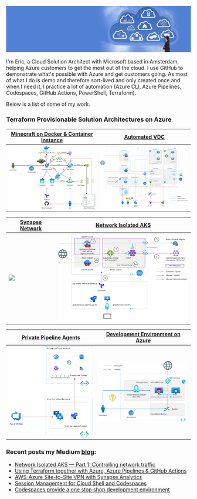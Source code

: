 ![](images/1517654827293.jpeg)

I'm Eric, a Cloud Solution Architect with Microsoft based in Amsterdam, helping Azure customers to get the most out of the cloud. 
I use GitHub to demonstrate what's possible with Azure and get customers going. As most of what I do is demo and therefore sort-lived and only created once and when I need it, I practice a lot of automation (Azure CLI, Azure Pipelines, Codespaces, GitHub Actions, PowerShell, Terraform). 

Below is a list of some of my work.


### Terraform Provisionable Solution Architectures on Azure


[Minecraft on Docker & Container Instance](https://github.com/geekzter/azure-minecraft-docker) | [Automated VDC](https://github.com/geekzter/azure-vdc)
--- | --- 
<a href="https://github.com/geekzter/azure-minecraft-docker"><img width="360" src="https://github.com/geekzter/azure-minecraft-docker/raw/main/visuals/diagram.png"></a> | <a href="https://github.com/geekzter/azure-vdc"><img width="360" src="https://github.com/geekzter/azure-vdc/raw/master/diagram.png"></a>


[Synapse Network](https://github.com/geekzter/synapse-performance) | [Network Isolated AKS](https://github.com/geekzter/azure-aks)
--- | --- 
<a href="https://github.com/geekzter/synapse-performance"><img width="360" src="https://github.com/geekzter/synapse-performance/raw/main/visuals/overview.png"></a> | <a href="https://github.com/geekzter/azure-aks"><img width="360" src="https://github.com/geekzter/azure-aks/raw/main/visuals/diagram.png"></a> 


[Private Pipeline Agents](https://github.com/geekzter/azure-pipeline-agents) | [Development Environment on Azure](https://github.com/geekzter/azure-devenv)
--- | --- 
<a href="https://github.com/geekzter/azure-pipeline-agents"><img width="360" src="https://github.com/geekzter/azure-pipeline-agents/raw/master/visuals/diagram.png"></a> | <a href="https://github.com/geekzter/azure-devenv"><img width="360" src="https://github.com/geekzter/azure-devenv/raw/master/visuals/region.png"></a> 



### Recent posts my Medium [blog](https://geekzter.medium.com/):
- [Network Isolated AKS — Part 1: Controlling network traffic](https://geekzter.medium.com/network-isolated-aks-part-1-controlling-network-traffic-2cd0e045352d)
- [Using Terraform together with Azure, Azure Pipelines & GitHub Actions](https://geekzter.medium.com/using-terraform-with-azure-azure-pipelines-github-actions-86e043bd0d9e)
- [AWS-Azure Site-to-Site VPN with Synapse Analytics](https://geekzter.medium.com/aws-azure-site-to-site-vpn-with-synapse-analytics-d38af287b388)
- [Session Management for Cloud Shell and Codespaces](https://geekzter.medium.com/session-management-for-cloud-shell-and-codespaces-29f474925c53)
- [Codespaces provide a one stop shop development environment](https://geekzter.medium.com/codespaces-provide-a-one-stop-shop-development-environment-8fbad6716d53)

